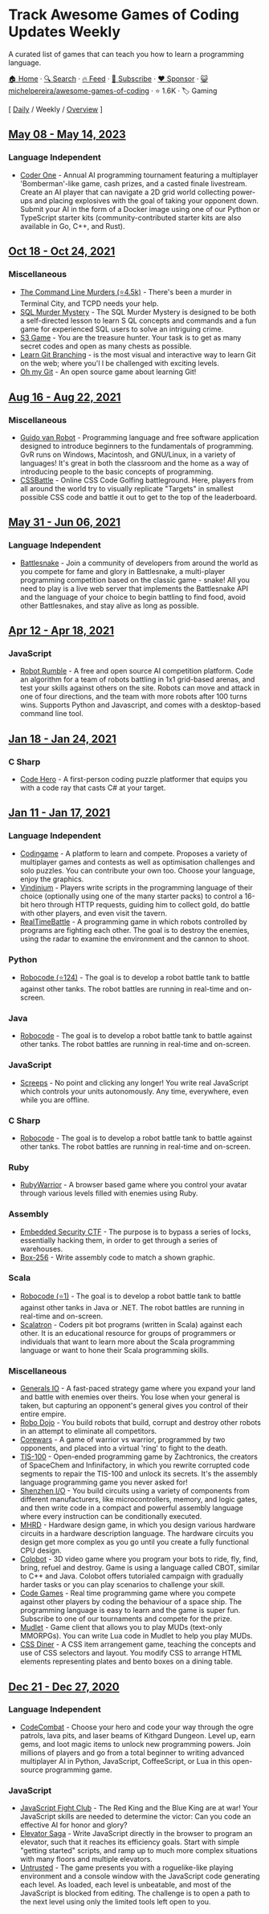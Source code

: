 # Track Awesome Games of Coding Updates Weekly

A curated list of games that can teach you how to learn a programming language.

[🏠 Home](/README.md) · [🔍 Search](https://www.trackawesomelist.com/search/) · [🔥 Feed](https://www.trackawesomelist.com/michelpereira/awesome-games-of-coding/week/rss.xml) · [📮 Subscribe](https://trackawesomelist.us17.list-manage.com/subscribe?u=d2f0117aa829c83a63ec63c2f&id=36a103854c) · [❤️  Sponsor](https://github.com/sponsors/theowenyoung) · [😺 michelpereira/awesome-games-of-coding](https://github.com/michelpereira/awesome-games-of-coding) · ⭐ 1.6K · 🏷️ Gaming

[ [Daily](/content/michelpereira/awesome-games-of-coding/README.md) / Weekly / [Overview](/content/michelpereira/awesome-games-of-coding/readme/README.md) ]

## [May 08 - May 14, 2023](/content/2023/19/README.md)

### Language Independent

*   [Coder One](https://www.gocoder.one) - Annual AI programming tournament featuring a multiplayer 'Bomberman'-like game, cash prizes, and a casted finale livestream. Create an AI player that can navigate a 2D grid world collecting power-ups and placing explosives with the goal of taking your opponent down. Submit your AI in the form of a Docker image using one of our Python or TypeScript starter kits (community-contributed starter kits are also available in Go, C++, and Rust).

## [Oct 18 - Oct 24, 2021](/content/2021/42/README.md)

### Miscellaneous

*   [The Command Line Murders (⭐4.5k)](https://github.com/veltman/clmystery) - There's been a murder in Terminal City, and TCPD needs your help.
*   [SQL Murder Mystery](https://mystery.knightlab.com/) - The SQL Murder Mystery is designed to be both a self-directed lesson to learn S
    QL concepts and commands and a fun game for experienced SQL users to solve an intriguing crime.
*   [S3 Game](http://s3game-level1.s3-website.us-east-2.amazonaws.com/) - You are the treasure hunter. Your task is to get as many secret
    codes and open as many chests as possible.
*   [Learn Git Branching](https://learngitbranching.js.org/) - is the most visual and interactive way to learn Git on the web; where you'l
    l be challenged with exciting levels.
*   [Oh my Git](https://ohmygit.org/) - An open source game about learning Git!

## [Aug 16 - Aug 22, 2021](/content/2021/33/README.md)

### Miscellaneous

*   [Guido van Robot](http://gvr.sourceforge.net) - Programming language and free software application designed to introduce beginners to the fundamentals of programming. GvR runs on Windows, Macintosh, and GNU/Linux, in a variety of languages! It's great in both the classroom and the home as a way of introducing people to the basic concepts of programming.
*   [CSSBattle](https://cssbattle.dev) -  Online CSS Code Golfing battleground. Here, players from all around the world try to visually replicate "Targets" in smallest possible CSS code and battle it out to get to the top of the leaderboard.

## [May 31 - Jun 06, 2021](/content/2021/22/README.md)

### Language Independent

*   [Battlesnake](https://play.battlesnake.com) - Join a community of developers from around the world as you compete for fame and glory in Battlesnake, a multi-player programming competition based on the classic game - snake! All you need to play is a live web server that implements the Battlesnake API and the language of your choice to begin battling to find food, avoid other Battlesnakes, and stay alive as long as possible.

## [Apr 12 - Apr 18, 2021](/content/2021/15/README.md)

### JavaScript

*   [Robot Rumble](https://robotrumble.org/) - A free and open source AI competition platform. Code an algorithm for a team of robots battling in 1x1 grid-based arenas, and test your skills against others on the site. Robots can move and attack in one of four directions, and the team with more robots after 100 turns wins. Supports Python and Javascript, and comes with a desktop-based command line tool.

## [Jan 18 - Jan 24, 2021](/content/2021/3/README.md)

### C Sharp

*   [Code Hero](http://www.codehero.org) - A first-person coding puzzle platformer that equips you with a code ray that casts C# at your target.

## [Jan 11 - Jan 17, 2021](/content/2021/2/README.md)

### Language Independent

*   [Codingame](https://www.codingame.com/home) - A platform to learn and compete. Proposes a variety of multiplayer games and contests as well as optimisation challenges and solo puzzles. You can contribute your own too. Choose your language, enjoy the graphics.
*   [Vindinium](https://www.codingame.com/multiplayer/bot-programming/vindinium) - Players write scripts in the programming language of their choice (optionally using one of the many starter packs) to control a 16-bit hero through HTTP requests, guiding him to collect gold, do battle with other players, and even visit the tavern.
*   [RealTimeBattle](http://realtimebattle.sourceforge.net) - A programming game in which robots controlled by programs are fighting each other. The goal is to destroy the enemies, using the radar to examine the environment and the cannon to shoot.

### Python

*   [Robocode (⭐124)](https://github.com/turkishviking/Python-Robocode) - The goal is to develop a robot battle tank to battle against other tanks. The robot battles are running in real-time and on-screen.

### Java

*   [Robocode](https://robocode.sourceforge.io) - The goal is to develop a robot battle tank to battle against other tanks. The robot battles are running in real-time and on-screen.

### JavaScript

*   [Screeps](https://screeps.com) - No point and clicking any longer! You write real JavaScript which controls your units autonomously. Any time, everywhere, even while you are offline.

### C Sharp

*   [Robocode](http://robocode.sourceforge.io/robocode.dotnet) - The goal is to develop a robot battle tank to battle against other tanks. The robot battles are running in real-time and on-screen.

### Ruby

*   [RubyWarrior](https://www.bloc.io/ruby-warrior) - A browser based game where you control your avatar through various levels filled with enemies using Ruby.

### Assembly

*   [Embedded Security CTF](https://microcorruption.com) - The purpose is to bypass a series of locks, essentially hacking them, in order to get through a series of warehouses.
*   [Box-256](http://box-256.com) - Write assembly code to match a shown graphic.

### Scala

*   [Robocode (⭐1)](https://github.com/d6y/scala-robot-dev) - The goal is to develop a robot battle tank to battle against other tanks in Java or .NET. The robot battles are running in real-time and on-screen.
*   [Scalatron](http://scalatron.github.io) - Coders pit bot programs (written in Scala) against each other. It is an educational resource for groups of programmers or individuals that want to learn more about the Scala programming language or want to hone their Scala programming skills.

### Miscellaneous

*   [Generals IO](http://generals.io) - A fast-paced strategy game where you expand your land and battle with enemies over theirs. You lose when your general is taken, but capturing an opponent's general gives you control of their entire empire.
*   [Robo Dojo](http://robodojo.club) - You build robots that build, corrupt and destroy other robots in an attempt to eliminate all competitors.
*   [Corewars](http://www.corewars.org) - A game of warrior vs warrior, programmed by two opponents, and placed into a virtual 'ring' to fight to the death.
*   [TIS-100](http://www.zachtronics.com/tis-100) - Open-ended programming game by Zachtronics, the creators of SpaceChem and Infinifactory, in which you rewrite corrupted code segments to repair the TIS-100 and unlock its secrets. It's the assembly language programming game you never asked for!
*   [Shenzhen I/O](http://www.zachtronics.com/shenzhen-io) - You build circuits using a variety of components from different manufacturers, like microcontrollers, memory, and logic gates, and then write code in a compact and powerful assembly language where every instruction can be conditionally executed.
*   [MHRD](http://store.steampowered.com/app/576030) - Hardware design game, in which you design various hardware circuits in a hardware description language. The hardware circuits you design get more complex as you go until you create a fully functional CPU design.
*   [Colobot](https://colobot.info) - 3D video game where you program your bots to ride, fly, find, bring, refuel and destroy. Game is using a language called CBOT, similar to C++ and Java. Colobot offers tutorialed campaign with gradually harder tasks or you can play scenarios to challenge your skill.
*   [Code Games](http://codegames.io/en) - Real time programming game where you compete against other players by coding the behaviour of a space ship. The programming language is easy to learn and the game is super fun. Subscribe to one of our tournaments and compete for the prize.
*   [Mudlet](http://www.mudlet.org) - Game client that allows you to play MUDs (text-only MMORPGs). You can write Lua code in Mudlet to help you play MUDs.
*   [CSS Diner](http://flukeout.github.io) - A CSS item arrangement game, teaching the concepts and use of CSS selectors and layout. You modify CSS to arrange HTML elements representing plates and bento boxes on a dining table.

## [Dec 21 - Dec 27, 2020](/content/2020/51/README.md)

### Language Independent

*   [CodeCombat](https://codecombat.com) - Choose your hero and code your way through the ogre patrols, lava pits, and laser beams of Kithgard Dungeon. Level up, earn gems, and loot magic items to unlock new programming powers. Join millions of players and go from a total beginner to writing advanced multiplayer AI in Python, JavaScript, CoffeeScript, or Lua in this open-source programming game.

### JavaScript

*   [JavaScript Fight Club](https://jsfight.club) - The Red King and the Blue King are at war! Your JavaScript skills are needed to determine the victor: Can you code an effective AI for honor and glory?
*   [Elevator Saga](http://play.elevatorsaga.com) - Write JavaScript directly in the browser to program an elevator, such that it reaches its efficiency goals. Start with simple "getting started" scripts, and ramp up to much more complex situations with many floors and multiple elevators.
*   [Untrusted](https://alexnisnevich.github.io/untrusted) - The game presents you with a roguelike-like playing environment and a console window with the JavaScript code generating each level. As loaded, each level is unbeatable, and most of the JavaScript is blocked from editing. The challenge is to open a path to the next level using only the limited tools left open to you.